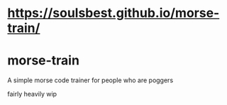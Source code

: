 # https://soulsbest.github.io/morse-train/ 

# morse-train
A simple morse code trainer for people who are poggers

fairly heavily wip